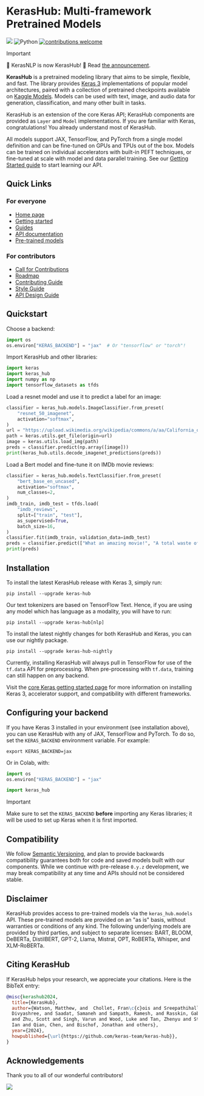 # KerasHub: Multi-framework Pretrained Models
[![](https://github.com/keras-team/keras-hub/workflows/Tests/badge.svg?branch=master)](https://github.com/keras-team/keras-hub/actions?query=workflow%3ATests+branch%3Amaster)
![Python](https://img.shields.io/badge/python-v3.9.0+-success.svg)
[![contributions welcome](https://img.shields.io/badge/contributions-welcome-brightgreen.svg?style=flat)](https://github.com/keras-team/keras-hub/issues)

> [!IMPORTANT]
> 📢 KerasNLP is now KerasHub! 📢 Read
> [the announcement](https://github.com/keras-team/keras-hub/issues/1831).

**KerasHub** is a pretrained modeling library that aims to be simple, flexible,
and fast. The library provides [Keras 3](https://keras.io/keras_3/)
implementations of popular model architectures, paired with a collection of
pretrained checkpoints available on [Kaggle Models](https://kaggle.com/models/).
Models can be used with text, image, and audio data for generation, classification,
and many other built in tasks.

KerasHub is an extension of the core Keras API; KerasHub components are provided
as `Layer` and `Model` implementations. If you are  familiar with Keras,
congratulations! You already understand most of KerasHub.

All models support JAX, TensorFlow, and PyTorch from a single model
definition and can be fine-tuned on GPUs and TPUs out of the box. Models can
be trained on individual accelerators with built-in PEFT techniques, or
fine-tuned at scale with model and data parallel training. See our
[Getting Started guide](https://keras.io/guides/keras_hub/getting_started)
to start learning our API.

## Quick Links

### For everyone

- [Home page](https://keras.io/keras_hub)
- [Getting started](https://keras.io/keras_hub/getting_started)
- [Guides](https://keras.io/keras_hub/guides)
- [API documentation](https://keras.io/keras_hub/api)
- [Pre-trained models](https://keras.io/keras_hub/presets/)

### For contributors

- [Call for Contributions](https://github.com/keras-team/keras-hub/issues/1835)
- [Roadmap](https://github.com/keras-team/keras-hub/issues/1836)
- [Contributing Guide](CONTRIBUTING.md)
- [Style Guide](STYLE_GUIDE.md)
- [API Design Guide](API_DESIGN_GUIDE.md)

## Quickstart

Choose a backend:

```python
import os
os.environ["KERAS_BACKEND"] = "jax"  # Or "tensorflow" or "torch"!
```

Import KerasHub and other libraries:

```python
import keras
import keras_hub
import numpy as np
import tensorflow_datasets as tfds
```

Load a resnet model and use it to predict a label for an image:

```python
classifier = keras_hub.models.ImageClassifier.from_preset(
    "resnet_50_imagenet",
    activation="softmax",
)
url = "https://upload.wikimedia.org/wikipedia/commons/a/aa/California_quail.jpg"
path = keras.utils.get_file(origin=url)
image = keras.utils.load_img(path)
preds = classifier.predict(np.array([image]))
print(keras_hub.utils.decode_imagenet_predictions(preds))
```

Load a Bert model and fine-tune it on IMDb movie reviews:

```python
classifier = keras_hub.models.TextClassifier.from_preset(
    "bert_base_en_uncased",
    activation="softmax",
    num_classes=2,
)
imdb_train, imdb_test = tfds.load(
    "imdb_reviews",
    split=["train", "test"],
    as_supervised=True,
    batch_size=16,
)
classifier.fit(imdb_train, validation_data=imdb_test)
preds = classifier.predict(["What an amazing movie!", "A total waste of time."])
print(preds)
```

## Installation

To install the latest KerasHub release with Keras 3, simply run:

```
pip install --upgrade keras-hub
```

Our text tokenizers are based on TensorFlow Text. Hence, if you are using any
model which has language as a modality, you will have to run:

```
pip install --upgrade keras-hub[nlp]
```

To install the latest nightly changes for both KerasHub and Keras, you can use
our nightly package.

```
pip install --upgrade keras-hub-nightly
```

Currently, installing KerasHub will always pull in TensorFlow for use of the
`tf.data` API for preprocessing. When pre-processing with `tf.data`, training
can still happen on any backend.

Visit the [core Keras getting started page](https://keras.io/getting_started/)
for more information on installing Keras 3, accelerator support, and
compatibility with different frameworks.

## Configuring your backend

If you have Keras 3 installed in your environment (see installation above),
you can use KerasHub with any of JAX, TensorFlow and PyTorch. To do so, set the
`KERAS_BACKEND` environment variable. For example:

```shell
export KERAS_BACKEND=jax
```

Or in Colab, with:

```python
import os
os.environ["KERAS_BACKEND"] = "jax"

import keras_hub
```

> [!IMPORTANT]
> Make sure to set the `KERAS_BACKEND` **before** importing any Keras libraries;
> it will be used to set up Keras when it is first imported.

## Compatibility

We follow [Semantic Versioning](https://semver.org/), and plan to
provide backwards compatibility guarantees both for code and saved models built
with our components. While we continue with pre-release `0.y.z` development, we
may break compatibility at any time and APIs should not be considered stable.

## Disclaimer

KerasHub provides access to pre-trained models via the `keras_hub.models` API.
These pre-trained models are provided on an "as is" basis, without warranties
or conditions of any kind. The following underlying models are provided by third
parties, and subject to separate licenses:
BART, BLOOM, DeBERTa, DistilBERT, GPT-2, Llama, Mistral, OPT, RoBERTa, Whisper,
and XLM-RoBERTa.

## Citing KerasHub

If KerasHub helps your research, we appreciate your citations.
Here is the BibTeX entry:

```bibtex
@misc{kerashub2024,
  title={KerasHub},
  author={Watson, Matthew, and  Chollet, Fran\c{c}ois and Sreepathihalli,
  Divyashree, and Saadat, Samaneh and Sampath, Ramesh, and Rasskin, Gabriel and
  and Zhu, Scott and Singh, Varun and Wood, Luke and Tan, Zhenyu and Stenbit,
  Ian and Qian, Chen, and Bischof, Jonathan and others},
  year={2024},
  howpublished={\url{https://github.com/keras-team/keras-hub}},
}
```

## Acknowledgements

Thank you to all of our wonderful contributors!

<a href="https://github.com/keras-team/keras-hub/graphs/contributors">
  <img src="https://contrib.rocks/image?repo=keras-team/keras-hub" />
</a>
